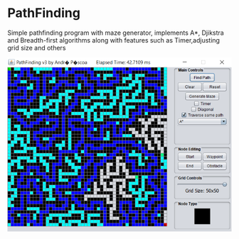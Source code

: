# PathFinding
Simple pathfinding program with maze generator, implements A*, Djikstra and Breadth-first algorithms along with features such as Timer,adjusting grid size and others

![Example Execution](/pathfinding.PNG)
